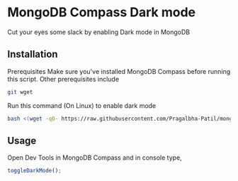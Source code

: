 # MongoDB Compass Dark mode

Cut your eyes some slack by enabling Dark mode in MongoDB

## Installation

Prerequisites
Make sure you've installed MongoDB Compass before running this script.
Other prerequisites include
```bash
git wget
```

Run this command (On Linux) to enable dark mode

```bash
bash <(wget -qO- https://raw.githubusercontent.com/Pragalbha-Patil/mongodb-compass-dark-mode/main/install.sh)
```

## Usage
Open Dev Tools in MongoDB Compass and in console type,
```javascript
toggleDarkMode();
```
